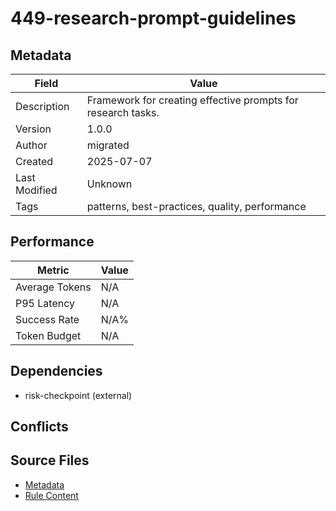 # 449-research-prompt-guidelines

## Metadata

| Field | Value |
|-------|-------|
| Description | Framework for creating effective prompts for research tasks. |
| Version | 1.0.0 |
| Author | migrated |
| Created | 2025-07-07 |
| Last Modified | Unknown |
| Tags | patterns, best-practices, quality, performance |

## Performance

| Metric | Value |
|--------|-------|
| Average Tokens | N/A |
| P95 Latency | N/A |
| Success Rate | N/A% |
| Token Budget | N/A |

## Dependencies

- risk-checkpoint (external)

## Conflicts


## Source Files

- [Metadata](400-patterns/449-research-prompt-guidelines.yaml)
- [Rule Content](400-patterns/449-research-prompt-guidelines.mdc)